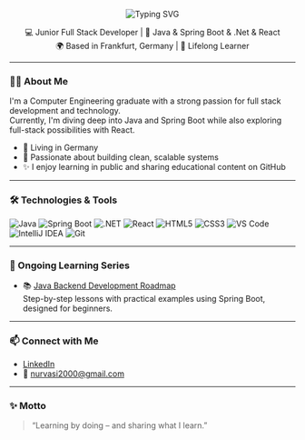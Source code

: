 
<p align="center">
  <img src="https://readme-typing-svg.herokuapp.com?font=Fira+Code&size=28&duration=3000&pause=1000&color=800080&center=true&vCenter=true&width=700&lines=Hi+there%2C+I'm+Nur+Sultan+Vasi+%F0%9F%91%8B" alt="Typing SVG" />
</p>

<p align="center">
  💻 Junior Full Stack Developer | 🌱 Java & Spring Boot & .Net & React <br/>
  🌍 Based in Frankfurt, Germany | 🎯 Lifelong Learner
</p>

---

### 👨‍💻 About Me

I'm a Computer Engineering graduate with a strong passion for full stack development and technology.  
Currently, I'm diving deep into Java and Spring Boot while also exploring full-stack possibilities with React.

- 📍 Living in Germany
- 🚀 Passionate about building clean, scalable systems
- ✨ I enjoy learning in public and sharing educational content on GitHub

---

### 🛠️ Technologies & Tools

![Java](https://img.shields.io/badge/Java-ED8B00?style=for-the-badge&logo=java&logoColor=white)
![Spring Boot](https://img.shields.io/badge/Spring_Boot-6DB33F?style=for-the-badge&logo=spring-boot&logoColor=white)
![.NET](https://img.shields.io/badge/.NET-512BD4?style=for-the-badge&logo=dotnet&logoColor=white)
![React](https://img.shields.io/badge/React-20232A?style=for-the-badge&logo=react&logoColor=61DAFB)
![HTML5](https://img.shields.io/badge/HTML5-E34F26?style=for-the-badge&logo=html5&logoColor=white)
![CSS3](https://img.shields.io/badge/CSS3-1572B6?style=for-the-badge&logo=css3&logoColor=white)
![VS Code](https://img.shields.io/badge/VS_Code-007ACC?style=for-the-badge&logo=visual-studio-code&logoColor=white)
![IntelliJ IDEA](https://img.shields.io/badge/IntelliJ_IDEA-000000?style=for-the-badge&logo=intellij-idea&logoColor=white)
![Git](https://img.shields.io/badge/Git-F05032?style=for-the-badge&logo=git&logoColor=white)

---

### 📘 Ongoing Learning Series

- 📚 [Java Backend Development Roadmap](https://github.com/nursvasi/Java-Backend-Learning)  
  Step-by-step lessons with practical examples using Spring Boot, designed for beginners.

---


### 📫 Connect with Me

- [LinkedIn](https://www.linkedin.com/in/nur-sultan-vasi-840691233/)  
- 📧 nurvasi2000@gmail.com

---

### ✨ Motto

> “Learning by doing – and sharing what I learn.”

